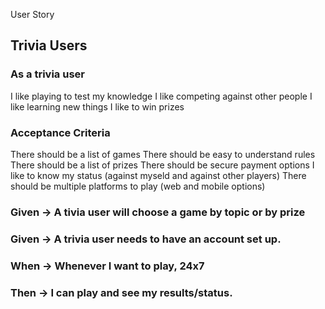 User Story

## Trivia Users

### As a trivia user
I like playing to test my knowledge
I like competing against other people
I like learning new things
I like to win prizes

### Acceptance Criteria
There should be a list of games
There should be easy to understand rules
There should be a list of prizes
There should be secure payment options
I like to know my status (against myseld and against other players)
There should be multiple platforms to play (web and mobile options)
 
### Given -> A tivia user will choose a game by topic or by prize
### Given -> A trivia user needs to have an account set up.
### When -> Whenever I want to play, 24x7
### Then -> I can play and see my results/status. 


